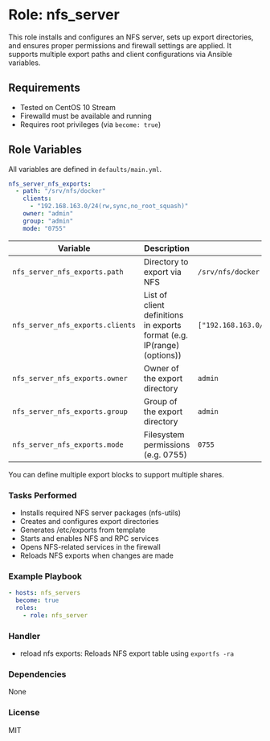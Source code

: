 # Role: nfs_server

This role installs and configures an NFS server, sets up export directories, and ensures proper permissions and firewall settings are applied. It supports multiple export paths and client configurations via Ansible variables.

## Requirements

- Tested on CentOS 10 Stream
- Firewalld must be available and running
- Requires root privileges (via `become: true`)

## Role Variables

All variables are defined in `defaults/main.yml`.

```yaml
nfs_server_nfs_exports:
  - path: "/srv/nfs/docker"
    clients:
      - "192.168.163.0/24(rw,sync,no_root_squash)"
    owner: "admin"
    group: "admin"
    mode: "0755"
```

| Variable                     | Description                                                      | Default               |
|------------------------------|-----------------------------------------------------------------|-----------------------|
| `nfs_server_nfs_exports.path`  | Directory to export via NFS                                     | `/srv/nfs/docker`     |
| `nfs_server_nfs_exports.clients` | List of client definitions in exports format (e.g. IP(range)(options)) | `["192.168.163.0/24(rw,sync,no_root_squash)"]` |
| `nfs_server_nfs_exports.owner`  | Owner of the export directory                                   | `admin`               |
| `nfs_server_nfs_exports.group`  | Group of the export directory                                   | `admin`               |
| `nfs_server_nfs_exports.mode`   | Filesystem permissions (e.g. 0755)                             | `0755`                |

You can define multiple export blocks to support multiple shares.

### Tasks Performed

- Installs required NFS server packages (nfs-utils)
- Creates and configures export directories
- Generates /etc/exports from template
- Starts and enables NFS and RPC services
- Opens NFS-related services in the firewall
- Reloads NFS exports when changes are made

### Example Playbook
```yaml
- hosts: nfs_servers
  become: true
  roles:
    - role: nfs_server
```

### Handler
- reload nfs exports: Reloads NFS export table using `exportfs -ra`

### Dependencies
None

### License
MIT